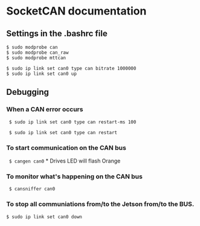 # SocketCAN documentation

## Settings in the .bashrc file
    $ sudo modprobe can
    $ sudo modprobe can_raw
    $ sudo modprobe mttcan

    $ sudo ip link set can0 type can bitrate 1000000
    $ sudo ip link set can0 up

## Debugging
### When a CAN error occurs
  ` $ sudo ip link set can0 type can restart-ms 100`
  
  ` $ sudo ip link set can0 type can restart`

### To start communication on the CAN bus
  ` $ cangen can0`
      * Drives LED will flash Orange
### To monitor what's happening on the CAN bus
  ` $ cansniffer can0`

### To stop all communiations from/to the Jetson from/to the BUS.
   `$ sudo ip link set can0 down`
